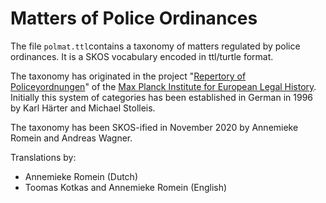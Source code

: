 # Matters of Police Ordinances

The file `polmat.ttl`contains a taxonomy of matters regulated by police ordinances. It is a SKOS vocabulary encoded in ttl/turtle format.

The taxonomy has originated in the project "[Repertory of Policeyordnungen](https://www.rg.mpg.de/research-project/repertory-of-policeyordnungen)" of the [Max Planck Institute for European Legal History](https://www.rg.mpg.de/en). Initially this system of categories has been established in German in 1996 by Karl Härter and Michael Stolleis.

The taxonomy has been SKOS-ified in November 2020 by Annemieke Romein and Andreas Wagner.

Translations by:
- Annemieke Romein (Dutch)
- Toomas Kotkas and Annemieke Romein (English)

